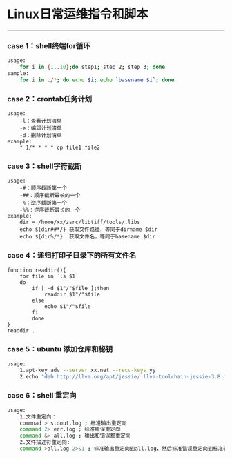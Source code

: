 # Linux日常运维指令和脚本
------
### case 1：shell终端for循环
```bash
usage:
    for i in {1..10};do step1; step 2; step 3; done
sample:
    for i in ./*; do echo $i; echo `basename $i`; done
```    

### case 2：crontab任务计划
```
usage:
    -l：查看计划清单
    -e：编辑计划清单
    -d：删除计划清单
example:
    * 1/* * * * cp file1 file2
```

### case 3：shell字符截断
```
usage:
    -#：顺序截断第一个
    -##：顺序截断最长的一个
    -%：逆序截断第一个
    -%%：逆序截断最长的一个
example:
    dir = /home/xx/zsrc/libtiff/tools/.libs
    echo ${dir##*/} 获取文件路径，等同于dirname $dir
    echo ${dir%/*}  获取文件名，等同于basename $dir
```

### case 4：递归打印子目录下的所有文件名
```
function readdir(){
    for file in `ls $1`
    do
        if [ -d $1"/"$file ];then
            readdir $1"/"$file    
        else
            echo $1"/"$file
        fi
        done
}
readdir .
```
### case 5：ubuntu 添加仓库和秘钥
```bash
usage:
    1.apt-key adv --server xx.net --recv-keys yy
    2.echo "deb http://llvm.org/apt/jessie/ llvm-toolchain-jessie-3.8 main" > /etc/apt/sources.list.d/llvm.list
```    

### case 6：shell 重定向
```bash
usage:
    1.文件重定向：
    commnad > stdout.log ; 标准输出重定向
    command 2> err.log ; 标准错误重定向
    command &> all.log ; 输出和错误都重定向
    2.文件描述符重定向: 
    command >all.log 2>&1 ; 标准输出重定向到all.log，然后标准错误重定向到标准输出，等于输出和错误都重定向到all.log，常用 command > /dev/null 2>&1屏蔽信息。
```   
